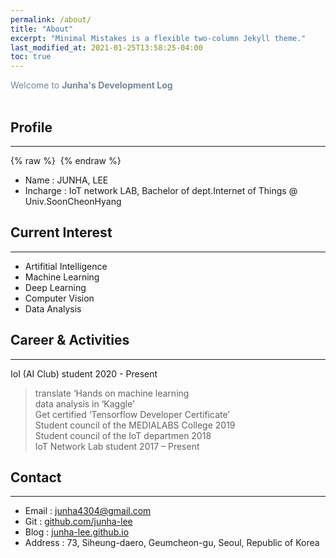 ```yaml
---
permalink: /about/
title: "About"
excerpt: "Minimal Mistakes is a flexible two-column Jekyll theme."
last_modified_at: 2021-01-25T13:58:25-04:00
toc: true
---
```

<span style="color:lightslategray"> Welcome to **Junha's Development Log** </span>
<br/><br/>

## Profile
---
{% raw %} <img src="https://junha-lee.github.io/assets/images/junha.jpg" alt=""> {% endraw %}

* Name : JUNHA, LEE<br/>
* Incharge : IoT network LAB, Bachelor of dept.Internet of Things @ Univ.SoonCheonHyang<br/>

## Current Interest
---
* Artifitial Intelligence<br/>
* Machine Learning<br/>
* Deep Learning<br/>
* Computer Vision<br/>
* Data Analysis<br/>

## Career & Activities
---
IoI (AI Club) student                      2020 - Present<br/>
> translate ‘Hands on machine learning<br/>
> data analysis in ‘Kaggle’<br/>
> Get certified ‘Tensorflow Developer Certificate’<br/>
Student council of the MEDIALABS College   2019<br/>
Student council of the IoT departmen       2018<br/>
IoT Network Lab student         2017 – Present<br/>


## Contact
---
* Email : junha4304@gmail.com<br/>
* Git : [github.com/junha-lee](github.com/junha-lee)<br/>
* Blog : [junha-lee.github.io](junha-lee.github.io)<br/>
* Address : 73, Siheung-daero, Geumcheon-gu, Seoul, Republic of Korea<br/>
